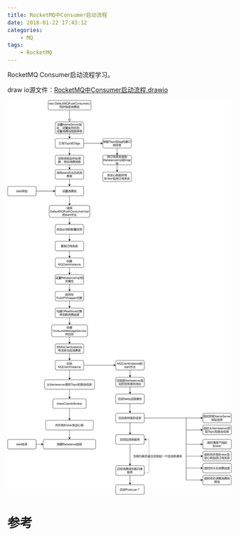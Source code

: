 ```yaml
---
title: RocketMQ中Consumer启动流程
date: 2018-01-22 17:43:12
categories: 
	- MQ
tags:
	- RocketMQ
---
```


RocketMQ Consumer启动流程学习。

<!--more-->

draw io源文件：[RocketMQ中Consumer启动流程.drawio](./RocketMQ中Consumer启动流程/RocketMQ中Consumer启动流程.drawio)

![RocketMQ中Consumer启动流程](./RocketMQ中Consumer启动流程/RocketMQ中Consumer启动流程.png)

# 参考

